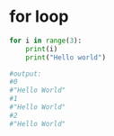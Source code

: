 # for loop

```py
for i in range(3):
    print(i)
    print("Hello world")

#output:
#0
#"Hello World"
#1
#"Hello World"
#2
#"Hello World"
```
